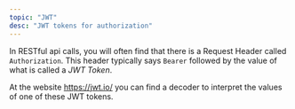 ```yaml
---
topic: "JWT"
desc: "JWT tokens for authorization"
---
```


In RESTful api calls, you will often find that there is a Request Header called `Authorization`.  This header typically says `Bearer` followed by 
the value of what is called a *JWT Token*.

At the website <https://jwt.io/> you can find a decoder to interpret the values of one of these JWT tokens.

